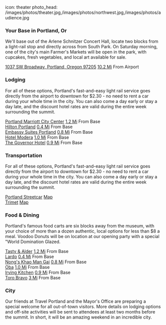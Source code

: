 icon: theater
photo_head: /images/photos/theater.jpg,/images/photos/northwest.jpg,/images/photos/audience.jpg

<h3>Your Base in Portland, Or</h3>
<p>
	We'll base out of the Arlene Schnitzer Concert Hall, locate two blocks from a light-rail stop and directly across from South Park. On Saturday morning, one of the city's main Farmer's Markets will be open in the park, with cupcakes, fresh vegetables, and local art available for sale.
</p>
<div class="place-row">
	<a href="">1037 SW Broadway, Portland, Oregon 97205</a>
	<span>
		<a href="">10.2 Mi</a>
		From Airport
	</span>
</div>
<div class="line-canvas"></div>
<h3 class="side-icon-moon">Lodging</h3>
<p>For all of these options, Portland's fast-and-easy light rail service goes directly from the airport to downtown for $2.30 - no need to rent a car during your whole time in the city. You can also come a day early or stay a day late, and the discount hotel rates are valid during the entire week surrounding the summit.</p>
<div class="place-row">
	<a href="">Portland Marriott City Center</a>
	<span>
		<a href="">1.2 Mi</a>
		From Base
	</span>
</div>
<div class="place-row">
	<a href="">Hilton Portland</a>
	<span>
		<a href="">0.4 Mi</a>
		From Base
	</span>
</div>
<div class="place-row">
	<a href="">Embassy Suites Portland</a>
	<span>
		<a href="">0.8 Mi</a>
		From Base
	</span>
</div>
<div class="place-row">
	<a href="">Hotel Modera</a>
	<span>
		<a href="">1.0 Mi</a>
		From Base
	</span>
</div>
<div class="place-row">
	<a href="">The Governor Hotel</a>
	<span>
		<a href="">0.9 Mi</a>
		From Base
	</span>
</div>
<div class="line-canvas"></div>
<h3 class="side-icon-streetcar">Transportation</h3>
<p>For all of these options, Portland's fast-and-easy light rail service goes directly from the airport to downtown for $2.30 - no need to rent a car during your whole time in the city. You can also come a day early or stay a day late, and the discount hotel rates are valid during the entire week surrounding the summit.</p> 
<div class="place-row">
	<a href="">Portland Streetcar</a>
	<span>
		<a href="">Map</a>
	</span>
</div>
<div class="place-row">
	<a href="">Trimet</a>
	<span>
		<a href="">Map</a>
	</span>
</div>
<div class="line-canvas"></div>
<h3 class="side-icon-fork">Food &amp; Dining</h3>
<p>
	Portland's famous food carts are six blocks away from the museum, with your choice of more than a dozen authentic, local options for less than $8 a meal. Voodoo Donuts will be on location at our opening party with a special "World Domination Glazed. 
</p>
<div class="place-row">
	<a href="">Tasty &amp; Alder</a>
	<span>
		<a href="">1.2 Mi</a>
		From Base
	</span>
</div>
<div class="place-row">
	<a href="">Lardo</a>
	<span>
		<a href="">0.4 Mi</a>
		From Base
	</span>
</div>
<div class="place-row">
	<a href="">Nong's Khao Man Gai</a>
	<span>
		<a href="">0.8 Mi</a>
		From Base
	</span>
</div>
<div class="place-row">
	<a href="">Oba</a>
	<span>
		<a href="">1.0 Mi</a>
		From Base
	</span>
</div>
<div class="place-row">
	<a href="">Irving Kitchen</a>
	<span>
		<a href="">0.9 Mi</a>
		From Base
	</span>
</div>
<div class="place-row">
	<a href="">Toro Bravo</a>
	<span>
		<a href="">3 Mi</a>
		From Base
	</span>
</div>

<div class="line-canvas"></div>
<h3 class="side-icon-bridge">City</h3>
<p>
	Our friends at Travel Portland and the Mayor's Office are preparing a special welcome for all out-of-town visitors. More details on lodging options and off-site activities will be sent to attendees at least two months before the summit. In short, it will be an amazing weekend in an incredible city.	
</p>
<div class="line-canvas"></div>
